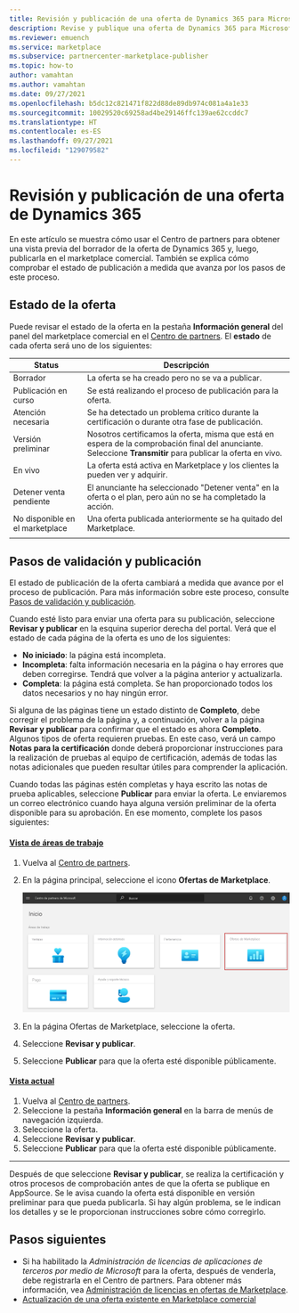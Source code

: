 ```yaml
---
title: Revisión y publicación de una oferta de Dynamics 365 para Microsoft AppSource (Azure Marketplace)
description: Revise y publique una oferta de Dynamics 365 para Microsoft AppSource (Azure Marketplace).
ms.reviewer: emuench
ms.service: marketplace
ms.subservice: partnercenter-marketplace-publisher
ms.topic: how-to
author: vamahtan
ms.author: vamahtan
ms.date: 09/27/2021
ms.openlocfilehash: b5dc12c821471f822d88de89db974c081a4a1e33
ms.sourcegitcommit: 10029520c69258ad4be29146ffc139ae62ccddc7
ms.translationtype: HT
ms.contentlocale: es-ES
ms.lasthandoff: 09/27/2021
ms.locfileid: "129079582"
---
```

# <a name="review-and-publish-a-dynamics-365-offer"></a>Revisión y publicación de una oferta de Dynamics 365

En este artículo se muestra cómo usar el Centro de partners para obtener una vista previa del borrador de la oferta de Dynamics 365 y, luego, publicarla en el marketplace comercial. También se explica cómo comprobar el estado de publicación a medida que avanza por los pasos de este proceso.

## <a name="offer-status"></a>Estado de la oferta

Puede revisar el estado de la oferta en la pestaña **Información general** del panel del marketplace comercial en el [Centro de partners](https://partner.microsoft.com/dashboard/commercial-marketplace/overview). El **estado** de cada oferta será uno de los siguientes:

| Status | Descripción |
| ------------ | ------------- |
| Borrador | La oferta se ha creado pero no se va a publicar. |
| Publicación en curso | Se está realizando el proceso de publicación para la oferta. |
| Atención necesaria | Se ha detectado un problema crítico durante la certificación o durante otra fase de publicación. |
| Versión preliminar | Nosotros certificamos la oferta, misma que está en espera de la comprobación final del anunciante. Seleccione **Transmitir** para publicar la oferta en vivo. |
| En vivo | La oferta está activa en Marketplace y los clientes la pueden ver y adquirir. |
| Detener venta pendiente | El anunciante ha seleccionado "Detener venta" en la oferta o el plan, pero aún no se ha completado la acción. |
| No disponible en el marketplace | Una oferta publicada anteriormente se ha quitado del Marketplace. |
|||

## <a name="validation-and-publishing-steps"></a>Pasos de validación y publicación

El estado de publicación de la oferta cambiará a medida que avance por el proceso de publicación. Para más información sobre este proceso, consulte [Pasos de validación y publicación](review-publish-offer.md#validation-and-publishing-steps).

Cuando esté listo para enviar una oferta para su publicación, seleccione **Revisar y publicar** en la esquina superior derecha del portal. Verá que el estado de cada página de la oferta es uno de los siguientes:

- **No iniciado**: la página está incompleta.
- **Incompleta**: falta información necesaria en la página o hay errores que deben corregirse. Tendrá que volver a la página anterior y actualizarla.
- **Completa**: la página está completa. Se han proporcionado todos los datos necesarios y no hay ningún error.

Si alguna de las páginas tiene un estado distinto de **Completo**, debe corregir el problema de la página y, a continuación, volver a la página **Revisar y publicar** para confirmar que el estado es ahora **Completo**. Algunos tipos de oferta requieren pruebas. En este caso, verá un campo **Notas para la certificación** donde deberá proporcionar instrucciones para la realización de pruebas al equipo de certificación, además de todas las notas adicionales que pueden resultar útiles para comprender la aplicación.

Cuando todas las páginas estén completas y haya escrito las notas de prueba aplicables, seleccione **Publicar** para enviar la oferta. Le enviaremos un correo electrónico cuando haya alguna versión preliminar de la oferta disponible para su aprobación. En ese momento, complete los pasos siguientes:

#### <a name="workspaces-view"></a>[Vista de áreas de trabajo](#tab/workspaces-view)

1. Vuelva al [Centro de partners](https://go.microsoft.com/fwlink/?linkid=2166002).
1. En la página principal, seleccione el icono **Ofertas de Marketplace**.

    [ ![Muestra el icono Ofertas de Marketplace en la página principal del Centro de partners.](./media/workspaces/partner-center-home.png) ](./media/workspaces/partner-center-home.png#lightbox)

1. En la página Ofertas de Marketplace, seleccione la oferta.
1. Seleccione **Revisar y publicar**.
1. Seleccione **Publicar** para que la oferta esté disponible públicamente.

#### <a name="current-view"></a>[Vista actual](#tab/current-view)

1. Vuelva al [Centro de partners](https://go.microsoft.com/fwlink/?linkid=2166002).
1. Seleccione la pestaña **Información general** en la barra de menús de navegación izquierda.
1. Seleccione la oferta.
1. Seleccione **Revisar y publicar**.
1. Seleccione **Publicar** para que la oferta esté disponible públicamente.

---

Después de que seleccione **Revisar y publicar**, se realiza la certificación y otros procesos de comprobación antes de que la oferta se publique en AppSource. Se le avisa cuando la oferta está disponible en versión preliminar para que pueda publicarla. Si hay algún problema, se le indican los detalles y se le proporcionan instrucciones sobre cómo corregirlo.

## <a name="next-steps"></a>Pasos siguientes

- Si ha habilitado la _Administración de licencias de aplicaciones de terceros por medio de Microsoft_ para la oferta, después de venderla, debe registrarla en el Centro de partners. Para obtener más información, vea [Administración de licencias en ofertas de Marketplace](/partner-center/csp-commercial-marketplace-licensing).
- [Actualización de una oferta existente en Marketplace comercial](update-existing-offer.md)
